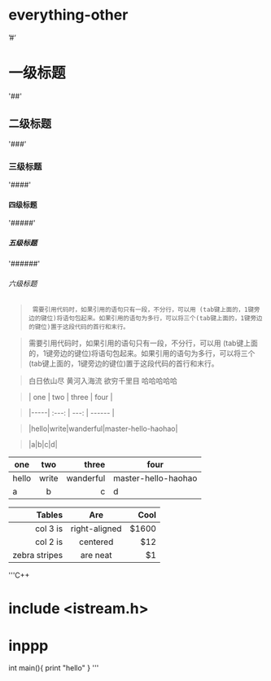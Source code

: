 # everything-other

’#‘
# 一级标题

'##' 
## 二级标题

'###' 
### 三级标题

'####' 
#### 四级标题

'#####' 
##### 五级标题

'######' 
###### 六级标题


>      需要引用代码时，如果引用的语句只有一段，不分行，可以用 (tab键上面的，1键旁边的键位)将语句包起来。如果引用的语句为多行，可以将三个(tab键上面的，1键旁边的键位)置于这段代码的首行和末行。

> 需要引用代码时，如果引用的语句只有一段，不分行，可以用 (tab键上面的，1键旁边的键位)将语句包起来。如果引用的语句为多行，可以将三个(tab键上面的，1键旁边的键位)置于这段代码的首行和末行。

> 白日依山尽
> 黄河入海流
> 欲穷千里目
> 哈哈哈哈哈


>| one | two |  three  | four              |

>|-----| :---: |  ---: |  ------  |

>|hello|write|wanderful|master-hello-haohao|

>|a|b|c|d|


| one | two |  three  | four              |
|-----| :---: |  ---: |  ------  |
|hello|write|wanderful|master-hello-haohao|
|a|b|c|d|


| Tables        | Are           | Cool  |
| -------------:|:-------------:| -----:|
| col 3 is      | right-aligned | $1600 |
| col 2 is      | centered      |   $12 |
| zebra stripes | are neat      |    $1 |



'''C++
# include <istream.h>
# inppp
  int main(){
    print "hello"
    }
'''

